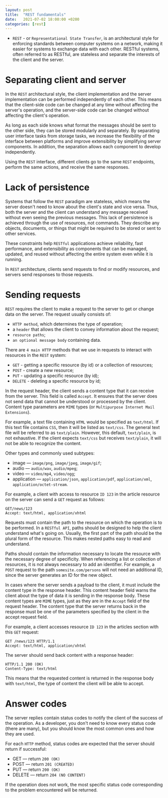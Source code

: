 ```yaml
---
layout: post
title:  "REST fundamentals"
date:   2021-07-02 18:00:00 +0200
categories: [rest]
---
```


* `REST` - or `Representational State Transfer`, is an architectural style for enforcing standards between computer systems on a network, making it easier for systems to exchange data with each other. RESTful systems, often referred to as RESTful, are stateless and separate the interests of the client and the server.

# Separating client and server

In the `REST` architectural style, the client implementation and the server implementation can be performed independently of each other. This means that the client-side code can be changed at any time without affecting the server's operation, and the server-side code can be changed without affecting the client's operation.

As long as each side knows what format the messages should be sent to the other side, they can be stored modularly and separately. By separating user interface tasks from storage tasks, we increase the flexibility of the interface between platforms and improve extensibility by simplifying server components. In addition, the separation allows each component to develop independently.

Using the `REST` interface, different clients go to the same `REST` endpoints, perform the same actions, and receive the same responses.

# Lack of persistence

Systems that follow the `REST` paradigm are stateless, which means the server doesn't need to know about the client's state and vice versa. Thus, both the server and the client can understand any message received without even seeing the previous messages. This lack of persistence is achieved through the use of resources, not commands. They describe any objects, documents, or things that might be required to be stored or sent to other services.

These constraints help `RESTful` applications achieve reliability, fast performance, and extensibility as components that can be managed, updated, and reused without affecting the entire system even while it is running.

In `REST` architecture, clients send requests to find or modify resources, and servers send responses to those requests. 

# Sending requests

`REST` requires the client to make a request to the server to get or change data on the server. The request usually consists of:

* `HTTP method`, which determines the type of operation;
* a `header` that allows the client to convey information about the request;
* `resource paths`;
* `an optional message body` containing data.

There are `4 main HTTP` methods that we use in requests to interact with resources in the `REST` system:

* `GET` - getting a specific resource (by id) or a collection of resources;
* `POST` - create a new resource;
* `PUT` - updating a specific resource (by id);
* `DELETE` - deleting a specific resource by id;

In the request header, the client sends a content type that it can receive from the server. This field is called `Accept`. It ensures that the server does not send data that cannot be understood or processed by the client. Content type parameters are `MIME` types (or `Multipurpose Internet Mail Extensions`).

For example, a text file containing `HTML` would be specified as `text/html`. If this text file contains `CSS`, then it will be listed as `text/css`. The general text file will be referred to as `text/plain`. However, this default, `text/plain`, is not exhaustive. If the client expects `text/css` but receives `text/plain`, it will not be able to recognize the content.

Other types and commonly used subtypes:

* image — `image/png`, `image/jpeg`, `image/gif`;
* audio — `audio/wav`, `audio/mpeg`;
* video — `video/mp4`, `video/ogg`;
* application — `application/json`, `application/pdf`, `application/xml`, `application/octet-stream`.

For example, a client with access to resource `ID 123` in the article resource on the server can send a `GET` request as follows:

```
GET/news/123
Accept: text/html, application/xhtml
```

Requests must contain the path to the resource on which the operation is to be performed. In a `RESTful API`, paths should be designed to help the client understand what's going on. Usually, the first part of the path should be the plural form of the resource. This makes nested paths easy to read and understand.

Paths should contain the information necessary to locate the resource with the necessary degree of specificity. When referencing a list or collection of resources, it is not always necessary to add an identifier. For example, a `POST` request to the path `somesite.com/persons` will not need an additional ID, since the server generates an ID for the new object.

In cases where the server sends a payload to the client, it must include the content type in the response header. This content header field warns the client about the type of data it is sending in the response body. These content types are `MIME` types, just as they are in the `Accept` field of the request header. The content type that the server returns back in the response must be one of the parameters specified by the client in the accept request field.

For example, a client accesses resource `ID 123` in the articles section with this `GET` request:

```
GET /news/123 HTTP/1.1
Accept: text/html, application/xhtml
```

The server should send back content with a response header:

```
HTTP/1.1 200 (OK)
Content-Type: text/html
```

This means that the requested content is returned in the response body with `text/html`, the type of content the client will be able to accept.

# Answer codes

The server replies contain status codes to notify the client of the success of the operation. As a developer, you don't need to know every status code (there are many), but you should know the most common ones and how they are used.

For each `HTTP` method, status codes are expected that the server should return if successful:

* GET — return `200 (OK)`
* POST — return `201 (CREATED)`
* PUT — return `200 (OK)`
* DELETE — return `204 (NO CONTENT)`

If the operation does not work, the most specific status code corresponding to the problem encountered will be returned.